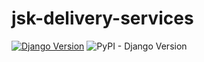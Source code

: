 # jsk-delivery-services

[![Django Version](https://img.shields.io/badge/django-v2.2.6-brightblue.svg)](https://djangoproject.com)
![PyPI - Django Version](https://img.shields.io/pypi/djversions/djangorestframework?label=django)
